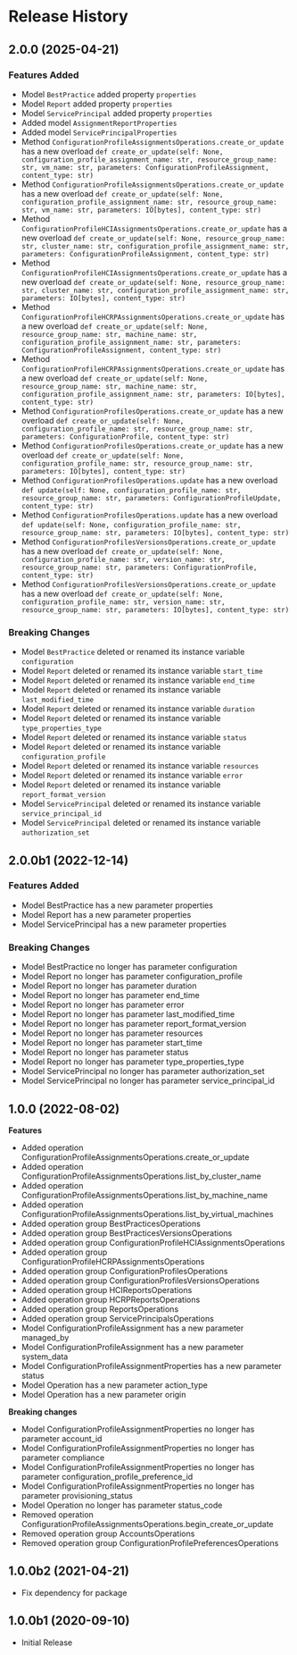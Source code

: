 # Release History

## 2.0.0 (2025-04-21)

### Features Added

  - Model `BestPractice` added property `properties`
  - Model `Report` added property `properties`
  - Model `ServicePrincipal` added property `properties`
  - Added model `AssignmentReportProperties`
  - Added model `ServicePrincipalProperties`
  - Method `ConfigurationProfileAssignmentsOperations.create_or_update` has a new overload `def create_or_update(self: None, configuration_profile_assignment_name: str, resource_group_name: str, vm_name: str, parameters: ConfigurationProfileAssignment, content_type: str)`
  - Method `ConfigurationProfileAssignmentsOperations.create_or_update` has a new overload `def create_or_update(self: None, configuration_profile_assignment_name: str, resource_group_name: str, vm_name: str, parameters: IO[bytes], content_type: str)`
  - Method `ConfigurationProfileHCIAssignmentsOperations.create_or_update` has a new overload `def create_or_update(self: None, resource_group_name: str, cluster_name: str, configuration_profile_assignment_name: str, parameters: ConfigurationProfileAssignment, content_type: str)`
  - Method `ConfigurationProfileHCIAssignmentsOperations.create_or_update` has a new overload `def create_or_update(self: None, resource_group_name: str, cluster_name: str, configuration_profile_assignment_name: str, parameters: IO[bytes], content_type: str)`
  - Method `ConfigurationProfileHCRPAssignmentsOperations.create_or_update` has a new overload `def create_or_update(self: None, resource_group_name: str, machine_name: str, configuration_profile_assignment_name: str, parameters: ConfigurationProfileAssignment, content_type: str)`
  - Method `ConfigurationProfileHCRPAssignmentsOperations.create_or_update` has a new overload `def create_or_update(self: None, resource_group_name: str, machine_name: str, configuration_profile_assignment_name: str, parameters: IO[bytes], content_type: str)`
  - Method `ConfigurationProfilesOperations.create_or_update` has a new overload `def create_or_update(self: None, configuration_profile_name: str, resource_group_name: str, parameters: ConfigurationProfile, content_type: str)`
  - Method `ConfigurationProfilesOperations.create_or_update` has a new overload `def create_or_update(self: None, configuration_profile_name: str, resource_group_name: str, parameters: IO[bytes], content_type: str)`
  - Method `ConfigurationProfilesOperations.update` has a new overload `def update(self: None, configuration_profile_name: str, resource_group_name: str, parameters: ConfigurationProfileUpdate, content_type: str)`
  - Method `ConfigurationProfilesOperations.update` has a new overload `def update(self: None, configuration_profile_name: str, resource_group_name: str, parameters: IO[bytes], content_type: str)`
  - Method `ConfigurationProfilesVersionsOperations.create_or_update` has a new overload `def create_or_update(self: None, configuration_profile_name: str, version_name: str, resource_group_name: str, parameters: ConfigurationProfile, content_type: str)`
  - Method `ConfigurationProfilesVersionsOperations.create_or_update` has a new overload `def create_or_update(self: None, configuration_profile_name: str, version_name: str, resource_group_name: str, parameters: IO[bytes], content_type: str)`

### Breaking Changes

  - Model `BestPractice` deleted or renamed its instance variable `configuration`
  - Model `Report` deleted or renamed its instance variable `start_time`
  - Model `Report` deleted or renamed its instance variable `end_time`
  - Model `Report` deleted or renamed its instance variable `last_modified_time`
  - Model `Report` deleted or renamed its instance variable `duration`
  - Model `Report` deleted or renamed its instance variable `type_properties_type`
  - Model `Report` deleted or renamed its instance variable `status`
  - Model `Report` deleted or renamed its instance variable `configuration_profile`
  - Model `Report` deleted or renamed its instance variable `resources`
  - Model `Report` deleted or renamed its instance variable `error`
  - Model `Report` deleted or renamed its instance variable `report_format_version`
  - Model `ServicePrincipal` deleted or renamed its instance variable `service_principal_id`
  - Model `ServicePrincipal` deleted or renamed its instance variable `authorization_set`

## 2.0.0b1 (2022-12-14)

### Features Added

  - Model BestPractice has a new parameter properties
  - Model Report has a new parameter properties
  - Model ServicePrincipal has a new parameter properties

### Breaking Changes

  - Model BestPractice no longer has parameter configuration
  - Model Report no longer has parameter configuration_profile
  - Model Report no longer has parameter duration
  - Model Report no longer has parameter end_time
  - Model Report no longer has parameter error
  - Model Report no longer has parameter last_modified_time
  - Model Report no longer has parameter report_format_version
  - Model Report no longer has parameter resources
  - Model Report no longer has parameter start_time
  - Model Report no longer has parameter status
  - Model Report no longer has parameter type_properties_type
  - Model ServicePrincipal no longer has parameter authorization_set
  - Model ServicePrincipal no longer has parameter service_principal_id

## 1.0.0 (2022-08-02)

**Features**

  - Added operation ConfigurationProfileAssignmentsOperations.create_or_update
  - Added operation ConfigurationProfileAssignmentsOperations.list_by_cluster_name
  - Added operation ConfigurationProfileAssignmentsOperations.list_by_machine_name
  - Added operation ConfigurationProfileAssignmentsOperations.list_by_virtual_machines
  - Added operation group BestPracticesOperations
  - Added operation group BestPracticesVersionsOperations
  - Added operation group ConfigurationProfileHCIAssignmentsOperations
  - Added operation group ConfigurationProfileHCRPAssignmentsOperations
  - Added operation group ConfigurationProfilesOperations
  - Added operation group ConfigurationProfilesVersionsOperations
  - Added operation group HCIReportsOperations
  - Added operation group HCRPReportsOperations
  - Added operation group ReportsOperations
  - Added operation group ServicePrincipalsOperations
  - Model ConfigurationProfileAssignment has a new parameter managed_by
  - Model ConfigurationProfileAssignment has a new parameter system_data
  - Model ConfigurationProfileAssignmentProperties has a new parameter status
  - Model Operation has a new parameter action_type
  - Model Operation has a new parameter origin

**Breaking changes**

  - Model ConfigurationProfileAssignmentProperties no longer has parameter account_id
  - Model ConfigurationProfileAssignmentProperties no longer has parameter compliance
  - Model ConfigurationProfileAssignmentProperties no longer has parameter configuration_profile_preference_id
  - Model ConfigurationProfileAssignmentProperties no longer has parameter provisioning_status
  - Model Operation no longer has parameter status_code
  - Removed operation ConfigurationProfileAssignmentsOperations.begin_create_or_update
  - Removed operation group AccountsOperations
  - Removed operation group ConfigurationProfilePreferencesOperations

## 1.0.0b2 (2021-04-21)

 - Fix dependency for package

## 1.0.0b1 (2020-09-10)

* Initial Release
